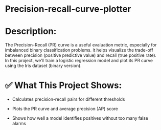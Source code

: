 # Precision-recall-curve-plotter

# Description:
The Precision-Recall (PR) curve is a useful evaluation metric, especially for imbalanced binary classification problems. It helps visualize the trade-off between precision (positive predictive value) and recall (true positive rate). In this project, we'll train a logistic regression model and plot its PR curve using the Iris dataset (binary version).

# ✅ What This Project Shows:
* Calculates precision-recall pairs for different thresholds

* Plots the PR curve and average precision (AP) score

* Shows how well a model identifies positives without too many false alarms
